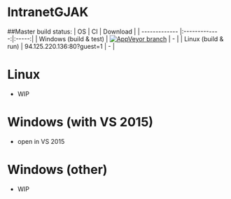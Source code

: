 # IntranetGJAK

##Master build status:
| OS | CI | Download |
| ------------- |:-------------:|:-----:|
| Windows (build & test) | [![AppVeyor branch](https://img.shields.io/appveyor/ci/j2ghz/intranetgjak/master.svg)](https://ci.appveyor.com/project/j2ghz/intranetgjak) | - |
| Linux (build & run) | 94.125.220.136:80?guest=1 | - |

# Linux
- WIP

# Windows (with VS 2015)
- open in VS 2015

# Windows (other)
- WIP
